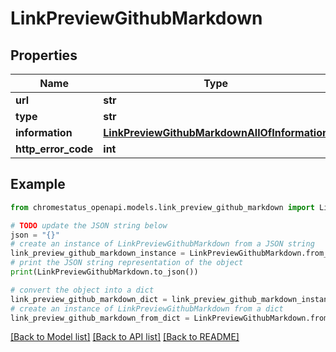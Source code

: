 # LinkPreviewGithubMarkdown


## Properties

Name | Type | Description | Notes
------------ | ------------- | ------------- | -------------
**url** | **str** |  | 
**type** | **str** |  | 
**information** | [**LinkPreviewGithubMarkdownAllOfInformation**](LinkPreviewGithubMarkdownAllOfInformation.md) |  | [optional] 
**http_error_code** | **int** |  | [optional] 

## Example

```python
from chromestatus_openapi.models.link_preview_github_markdown import LinkPreviewGithubMarkdown

# TODO update the JSON string below
json = "{}"
# create an instance of LinkPreviewGithubMarkdown from a JSON string
link_preview_github_markdown_instance = LinkPreviewGithubMarkdown.from_json(json)
# print the JSON string representation of the object
print(LinkPreviewGithubMarkdown.to_json())

# convert the object into a dict
link_preview_github_markdown_dict = link_preview_github_markdown_instance.to_dict()
# create an instance of LinkPreviewGithubMarkdown from a dict
link_preview_github_markdown_from_dict = LinkPreviewGithubMarkdown.from_dict(link_preview_github_markdown_dict)
```
[[Back to Model list]](../README.md#documentation-for-models) [[Back to API list]](../README.md#documentation-for-api-endpoints) [[Back to README]](../README.md)


